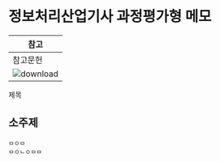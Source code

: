 # 정보처리산업기사 과정평가형 메모

|참고|
|-|
|참고문헌|
|![download](https://github.com/user-attachments/assets/e6f96b81-e84c-4985-9e62-2b7507d3dbe5)|

제목<br>

소주제
---

```
ㅁㅇㅁ
ㅁㅇㄴㅇㅁㅁ
```









